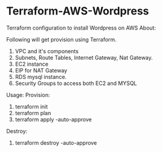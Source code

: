 # Terraform-AWS-Wordpress
Terraform configuration to install Wordpress on AWS
About:

Following will get provision using Terraform.

  1. VPC and it's components
  2. Subnets, Route Tables, Internet Gateway, Nat Gateway.
  3. EC2 instance
  4. EIP for NAT Gateway
  5. RDS mysql instance.
  6. Security Groups to access both EC2 and MYSQL
  
Usage:
Provision:
  1. terraform init
  2. terraform plan
  3. terraform apply -auto-approve


Destroy:
  1. terraform destroy -auto-approve
